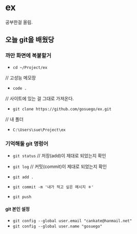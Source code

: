 # ex

공부한걸 올림.

## 오늘 git을 배웠당

### 까만 화면에 복붙할거

- `cd ~/Project/ex`

// 고성능 메모장
- `code .`

// 사이트에 있는 걸 그대로 가져온다.
- `git clone https://github.com/gosuego/ex.git`


// 내 폴더
- `C:\Users\sue\Project\ex`

### 기억해둘 git 명렁어

- `git status`  // 저장(add)이 제대로 되었는지 확인
- `git log` // 커밋(commit)이 제대로 되었는지 확인 

- `git add .`
- `git commit -m '내가 적고 싶은 메시지 ㅎ'`
- `git push`

#### git 본인 설정

- `git config --global user.email "cankate@hanmail.net"`
- `git config --global user.name "gosuego"`


